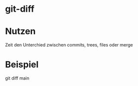 # git-diff

# Nutzen

Zeit den Unterchied zwischen commits, trees, files oder merge

# Beispiel

git diff main


